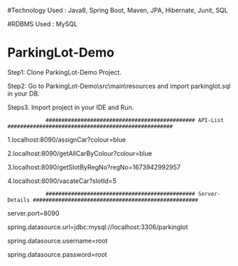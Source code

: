 
#Technology Used : Java8, Spring Boot, Maven, JPA, Hibernate, Junit, SQL
        
        
#RDBMS Used : MySQL


# ParkingLot-Demo
Step1: Clone ParkingLot-Demo Project.

Step2: Go to ParkingLot-Demo\src\main\resources and import parkinglot.sql in your DB.

Steps3. Import project in your IDE and Run.

                ############################################### API-List ####################################################
1.localhost:8090/assignCar?colour=blue

2.localhost:8090/getAllCarByColour?colour=blue

3.localhost:8090/getSlotByRegNo?regNo=1673942992957

4.localhost:8090/vacateCar?slotId=5

                ############################################### Server-Details ####################################################
server.port=8090

spring.datasource.url=jdbc:mysql://localhost:3306/parkinglot

spring.datasource.username=root

spring.datasource.password=root
